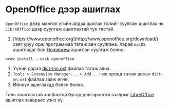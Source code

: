 # OpenOffice дээр ашиглах

`OpenOffice` дээр монгол үгийн алдаа шалгах толийг суулгаж ашиглах нь `LibreOffice` дээр суулгаж ашиглахтай тун төстэй.
1. [https://www.openoffice.org](http://www.openoffice.org/download/) хаяг уруу орж программаа татаж авч суулгана. Хэрэв `macOS` ашигладаг бол [Homebrew](https://brew.sh/) ашиглан суулгаж болно:
```
brew install --cask openoffice
```
1. Үүний дараа [dict-mn.oxt](https://extensions.openoffice.org/en/project/mongolian-spellchecking-dictionary) файлаа татаж авна.
1. `Tools > Extension Manager... > Add...` гэж ороод татаж авсан `dict-mn.oxt` файлаа зааж өгнө.
1. Ийнхүү ашиглахад бэлэн болно.

Толь ашиглахтай холбоотой бусад дэлгэрэнгүй зааврыг [LibreOffice](libreoffice.html) ашиглах заавраас үзнэ үү.
